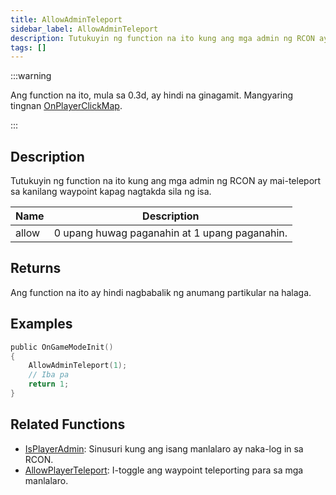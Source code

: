 ```yaml
---
title: AllowAdminTeleport
sidebar_label: AllowAdminTeleport
description: Tutukuyin ng function na ito kung ang mga admin ng RCON ay mai-teleport sa kanilang waypoint kapag nagtakda sila ng isa.
tags: []
---
```


:::warning

Ang function na ito, mula sa 0.3d, ay hindi na ginagamit. Mangyaring tingnan [OnPlayerClickMap](../callbacks/OnPlayerClickMap).

:::

## Description

Tutukuyin ng function na ito kung ang mga admin ng RCON ay mai-teleport sa kanilang waypoint kapag nagtakda sila ng isa.

| Name  | Description                                   |
| ----- | --------------------------------------------- |
| allow | 0 upang huwag paganahin at 1 upang paganahin. |

## Returns

Ang function na ito ay hindi nagbabalik ng anumang partikular na halaga.

## Examples

```c
public OnGameModeInit()
{
    AllowAdminTeleport(1);
    // Iba pa
    return 1;
}
```

## Related Functions

- [IsPlayerAdmin](IsPlayerAdmin): Sinusuri kung ang isang manlalaro ay naka-log in sa RCON.
- [AllowPlayerTeleport](AllowPlayerTeleport): I-toggle ang waypoint teleporting para sa mga manlalaro.